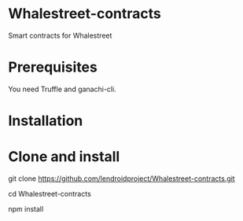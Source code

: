 # Whalestreet-contracts
Smart contracts for Whalestreet
# Prerequisites
You need Truffle and ganachi-cli. 
# Installation

# Clone and install
git clone https://github.com/lendroidproject/Whalestreet-contracts.git

cd Whalestreet-contracts

npm install
